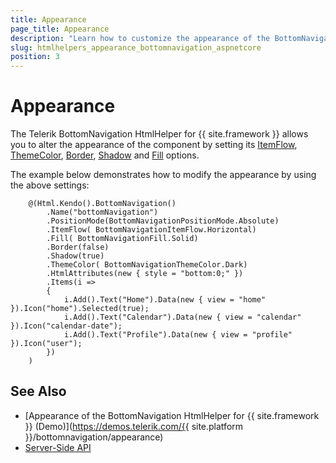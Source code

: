 ```yaml
---
title: Appearance
page_title: Appearance
description: "Learn how to customize the appearance of the BottomNavigation HtmlHelper for {{ site.framework }}."
slug: htmlhelpers_appearance_bottomnavigation_aspnetcore
position: 3
---
```


# Appearance

The Telerik BottomNavigation HtmlHelper for {{ site.framework }} allows you to alter the appearance of the component by setting its [ItemFlow](/api/javascript/ui/bottomnavigation/configuration/itemflow), [ThemeColor](/api/javascript/ui/bottomnavigation/configuration/themeColor), [Border](/api/javascript/ui/bottomnavigation/configuration/border), [Shadow](/api/javascript/ui/bottomnavigation/configuration/shadow) and [Fill](/api/javascript/ui/bottomnavigation/configuration/fill) options.

The example below demonstrates how to modify the appearance by using the above settings:

```Razor
    @(Html.Kendo().BottomNavigation()
        .Name("bottomNavigation")
        .PositionMode(BottomNavigationPositionMode.Absolute)
        .ItemFlow( BottomNavigationItemFlow.Horizontal)
        .Fill( BottomNavigationFill.Solid)
        .Border(false)
        .Shadow(true)
        .ThemeColor( BottomNavigationThemeColor.Dark)
        .HtmlAttributes(new { style = "bottom:0;" })
        .Items(i =>
        {
            i.Add().Text("Home").Data(new { view = "home" }).Icon("home").Selected(true);
            i.Add().Text("Calendar").Data(new { view = "calendar" }).Icon("calendar-date");
            i.Add().Text("Profile").Data(new { view = "profile" }).Icon("user");
        })
    )
```

## See Also

* [Appearance of the BottomNavigation HtmlHelper for {{ site.framework }} (Demo)](https://demos.telerik.com/{{ site.platform }}/bottomnavigation/appearance)
* [Server-Side API](/api/bottomnavigation)